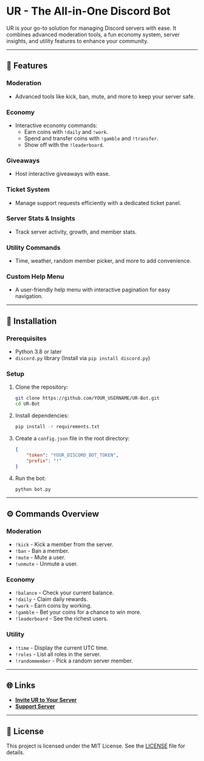 # **UR - The All-in-One Discord Bot**  
UR is your go-to solution for managing Discord servers with ease. It combines advanced moderation tools, a fun economy system, server insights, and utility features to enhance your community.

---

## **🚀 Features**  
### Moderation  
- Advanced tools like kick, ban, mute, and more to keep your server safe.  

### Economy  
- Interactive economy commands:  
  - Earn coins with `!daily` and `!work`.  
  - Spend and transfer coins with `!gamble` and `!transfer`.  
  - Show off with the `!leaderboard`.  

### Giveaways  
- Host interactive giveaways with ease.  

### Ticket System  
- Manage support requests efficiently with a dedicated ticket panel.  

### Server Stats & Insights  
- Track server activity, growth, and member stats.  

### Utility Commands  
- Time, weather, random member picker, and more to add convenience.  

### Custom Help Menu  
- A user-friendly help menu with interactive pagination for easy navigation.  

---

## **🔧 Installation**  
### Prerequisites  
- Python 3.8 or later  
- `discord.py` library (Install via `pip install discord.py`)  

### Setup  
1. Clone the repository:
   ```bash
   git clone https://github.com/YOUR_USERNAME/UR-Bot.git
   cd UR-Bot
   ```

2. Install dependencies:
   ```bash
   pip install -r requirements.txt
   ```

3. Create a `config.json` file in the root directory:
   ```json
   {
       "token": "YOUR_DISCORD_BOT_TOKEN",
       "prefix": "!"
   }
   ```

4. Run the bot:
   ```bash
   python bot.py
   ```

---

## **⚙️ Commands Overview**  

### Moderation  
- `!kick` - Kick a member from the server.  
- `!ban` - Ban a member.  
- `!mute` - Mute a user.  
- `!unmute` - Unmute a user.  

### Economy  
- `!balance` - Check your current balance.  
- `!daily` - Claim daily rewards.  
- `!work` - Earn coins by working.  
- `!gamble` - Bet your coins for a chance to win more.  
- `!leaderboard` - See the richest users.  

### Utility  
- `!time` - Display the current UTC time.  
- `!roles` - List all roles in the server.  
- `!randommember` - Pick a random server member.  

---

## **🌐 Links**  
- **[Invite UR to Your Server](https://discord.com/oauth2/authorize?client_id=1290541182711103488&permissions=8&scope=bot)**  
- **[Support Server](https://discord.gg/YOUR_SUPPORT_SERVER)**  

---

## **📜 License**  
This project is licensed under the MIT License. See the [LICENSE](LICENSE) file for details.

